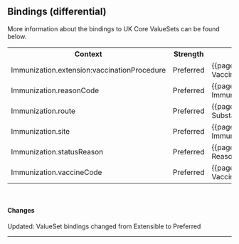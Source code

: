 ## Bindings (differential)

More information about the bindings to UK Core ValueSets can be found below.

<table class="assets">
<tr>
<th width="30%">Context</th>
<th width="20%">Strength</th>
<th width="50%">Link</th>
</tr>
<tr>
<td>Immunization.extension:vaccinationProcedure</td>
<td class="balloted">Preferred</td>
<td>{{pagelink:ValueSet-UKCore-VaccinationProcedure}}</td>
</tr>
<tr>
<td>Immunization.reasonCode</td>
<td class="balloted">Preferred</td>
<td>{{pagelink:ValueSet-UKCore-ImmunizationExplanationReason}}</td>
</tr>
<tr>
<td>Immunization.route</td>
<td class="balloted">Preferred</td>
<td>{{pagelink:ValueSet-UKCore-SubstanceOrProductAdministrationRoute}}</td>
</tr>
<tr>
<td>Immunization.site</td>
<td class="balloted">Preferred</td>
<td>{{pagelink:ValueSet-UKCore-ImmunizationAdministrationBodySite}}</td>
</tr>
<tr>
<td>Immunization.statusReason</td>
<td class="balloted">Preferred</td>
<td>{{pagelink:ValueSet-UKCore-ReasonImmunizationNotAdministered}}</td>
</tr>
<tr>
<td>Immunization.vaccineCode</td>
<td class="balloted">Preferred</td>
<td>{{pagelink:ValueSet-UKCore-VaccineCode}}</td>
</tr>
</table>

<br>
<div markdown="span" class="alert alert-success" role="alert"><h4><i class="fa fa-star"></i> Changes</h4>
Updated: ValueSet bindings changed from Extensible to Preferred
</div>

---